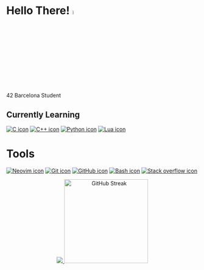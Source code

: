 # Hello There! <img src="https://media.giphy.com/media/hvRJCLFzcasrR4ia7z/giphy.gif" width="5%">

42 Barcelona Student

## Currently Learning

[![C icon](https://skillicons.dev/icons?i=c)](https://skillicons.dev)
[![C++ icon](https://skillicons.dev/icons?i=cpp)](https://skillicons.dev)
[![Python icon](https://skillicons.dev/icons?i=python)](https://skillicons.dev)
[![Lua icon](https://skillicons.dev/icons?i=lua)](https://skillicons.dev)

# Tools

[![Neovim icon](https://skillicons.dev/icons?i=neovim)](https://skillicons.dev)
[![Git icon](https://skillicons.dev/icons?i=git)](https://skillicons.dev)
[![GitHub icon](https://skillicons.dev/icons?i=github)](https://skillicons.dev)
[![Bash icon](https://skillicons.dev/icons?i=bash)](https://skillicons.dev)
[![Stack overflow icon](https://skillicons.dev/icons?i=stackoverflow)](https://skillicons.dev)

<div align="center">
  <a href="https://github.com/anuraghazra/github-readme-stats"><img src="https://github-readme-stats.vercel.app/api/top-langs/?username=droied4&layout=donut&theme=midnight-purple&hide_border=true"/>
  <a href="https://git.io/streak-stats"><img src="https://streak-stats.demolab.com?user=droied4&theme=midnight-purple&hide_border=true&date_format=j%2Fn%5B%2FY%5D" height="220" alt="GitHub Streak" /></a>
</div>

